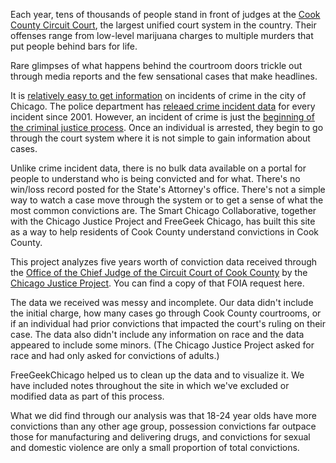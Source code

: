 Each year, tens of thousands of people stand in front of judges at the [Cook County Circuit Court](http://www.cookcountyclerkofcourt.org),  the largest unified court system in the country. Their offenses range from low-level marijuana charges to multiple murders that put people behind bars for life.

Rare glimpses of what happens behind the courtroom doors trickle out through media reports and the few sensational cases that make headlines.

It is [relatively easy to get information](http://crime.chicagotribune.com/) on incidents of crime in the city of Chicago. The police department has [releaed crime incident data](https://data.cityofchicago.org/Public-Safety/Crimes-2001-to-present/ijzp-q8t2) for every incident since 2001. However, an incident of crime is just the [beginning of the criminal justice process](http://crime-punishment.smartchicagoapps.org/). Once an individual is arrested, they begin to go through the court system where it is not simple to gain information about cases. 

Unlike crime incident data, there is no bulk data available on a portal for people to understand who is being convicted and for what. There's no win/loss record posted for the State's Attorney's office. There's not a simple way to watch a case move through the system or to get a sense of what the most common convictions are. The Smart Chicago Collaborative, together with the Chicago Justice Project and FreeGeek Chicago, has built this site as a way to help residents of Cook County understand convictions in Cook County. 

This project analyzes five years worth of conviction data received through the [Office of the Chief Judge of the Circuit Court of Cook County](http://www.cookcountycourt.org/ABOUTTHECOURT/OfficeoftheChiefJudge.aspx) by the [Chicago Justice Project](http://chicagojustice.org). You can find a copy of that FOIA request here. 

The data we received was messy and incomplete. Our data didn't include the initial charge, how many cases go through Cook County courtrooms, or if an individual had prior convictions that impacted the court's ruling on their case. The data also didn't include any information on race and the data appeared to include some minors. (The Chicago Justice Project asked for race and had only asked for convictions of adults.) 

FreeGeekChicago helped us to clean up the data and to visualize it. We have included notes throughout the site in which we've excluded or modified data as part of this process. 

What we did find through our analysis was that 18-24 year olds have more convictions than any other age group, possession convictions far outpace those for manufacturing and delivering drugs, and convictions for sexual and domestic violence are only a small proportion of total convictions.

